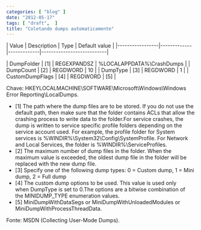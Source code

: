 ```yaml
---
categories: [ "blog" ]
date: "2012-05-17"
tags: [ "draft",  ]
title: "Coletando dumps automaticamente"
---
```

| Value           | Description | Type        | Default value
|
|-----------------|-------------|-------------|---------------------------|

| DumpFolder      | [1]         | REGEXPANDSZ | %LOCALAPPDATA%\CrashDumps
|
| DumpCount       | [2]         | REGDWORD    | 10
|
| DumpType        | [3]         | REGDWORD    | 1
|
| CustomDumpFlags | [4]         | REGDWORD    | [5]
|

Chave: HKEYLOCALMACHINE\SOFTWARE\Microsoft\Windows\Windows Error
Reporting\LocalDumps.

 - [1] The path where the dump files are to be stored. If you do not use
 the default path, then make sure that the folder contains ACLs that allow
 the crashing process to write data to the folder.For service crashes,
 the dump is written to service specific profile folders depending on
 the service account used. For example, the profile folder for System
 services is %WINDIR%\System32\Config\SystemProfile. For Network and
 Local Services, the folder is %WINDIR%\ServiceProfiles.
 - [2] The maximum number of dump files in the folder. When the maximum
 value is exceeded, the oldest dump file in the folder will be replaced
 with the new dump file.
 - [3] Specify one of the following dump types: 0 = Custom dump, 1 =
 Mini dump, 2 = Full dump
 - [4] The custom dump options to be used. This value is used only
 when DumpType is set to 0.The options are a bitwise combination of
 the MINIDUMP_TYPE enumeration values.
 - [5] MiniDumpWithDataSegs or MiniDumpWithUnloadedModules or
 MiniDumpWithProcessThreadData.

Fonte: MSDN (Collecting User-Mode Dumps).

